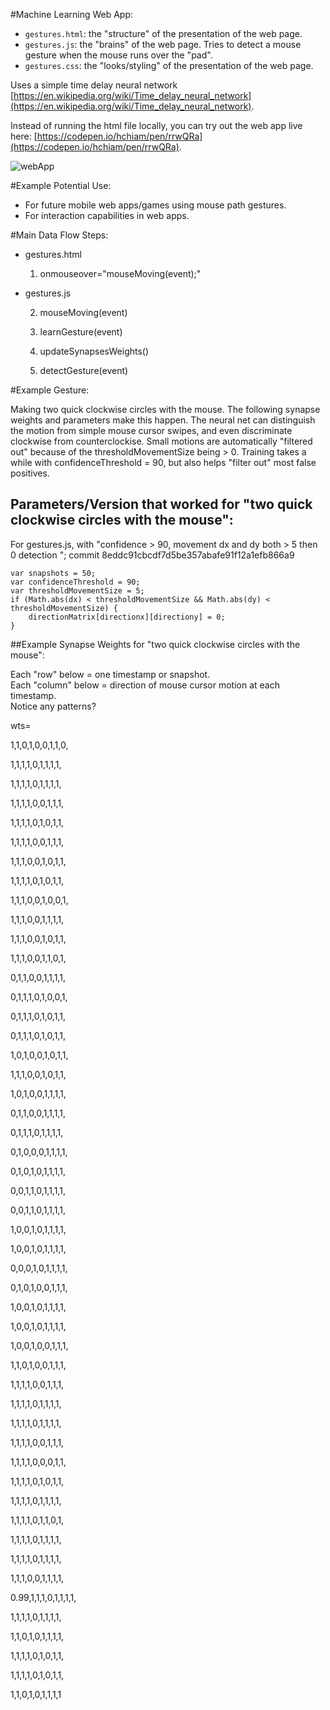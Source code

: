 #Machine Learning Web App:

* `gestures.html`:  the "structure" of the presentation of the web page.
* `gestures.js`:  the "brains" of the web page. Tries to detect a mouse gesture when the mouse runs over the "pad".
* `gestures.css`:  the "looks/styling" of the presentation of the web page.

Uses a simple time delay neural network [https://en.wikipedia.org/wiki/Time_delay_neural_network](https://en.wikipedia.org/wiki/Time_delay_neural_network).

Instead of running the html file locally, you can try out the web app live here: [https://codepen.io/hchiam/pen/rrwQRa](https://codepen.io/hchiam/pen/rrwQRa).

![webApp](https://github.com/hchiam/machineLearning/blob/master/pictures/LearnGesture.png "a web app that tries to detect a gesture when the mouse runs over the 'pad'")

#Example Potential Use:

* For future mobile web apps/games using mouse path gestures.
* For interaction capabilities in web apps.

#Main Data Flow Steps:

* gestures.html

    1) onmouseover="mouseMoving(event);"

* gestures.js

    2) mouseMoving(event)

    3) learnGesture(event)

    4) updateSynapsesWeights()

    5) detectGesture(event)

#Example Gesture:

Making two quick clockwise circles with the mouse.  The following synapse weights and parameters make this happen.  The neural net can distinguish the motion from simple mouse cursor swipes, and even discriminate clockwise from counterclockise.  Small motions are automatically "filtered out" because of the thresholdMovementSize being > 0.  Training takes a while with confidenceThreshold = 90, but also helps "filter out" most false positives.

## Parameters/Version that worked for "two quick clockwise circles with the mouse":

For gestures.js, with "confidence > 90, movement dx and dy both > 5 then 0 detection "; commit 8eddc91cbcdf7d5be357abafe91f12a1efb866a9

```
var snapshots = 50;
var confidenceThreshold = 90;
var thresholdMovementSize = 5;
if (Math.abs(dx) < thresholdMovementSize && Math.abs(dy) < thresholdMovementSize) {
    directionMatrix[directionx][directiony] = 0;
}
```

##Example Synapse Weights for "two quick clockwise circles with the mouse":

Each "row" below = one timestamp or snapshot.  
Each "column" below = direction of mouse cursor motion at each timestamp.  
Notice any patterns?

wts=

1,1,0,1,0,0,1,1,0,

1,1,1,1,0,1,1,1,1,

1,1,1,1,0,1,1,1,1,

1,1,1,1,0,0,1,1,1,

1,1,1,1,0,1,0,1,1,

1,1,1,1,0,0,1,1,1,

1,1,1,0,0,1,0,1,1,

1,1,1,1,0,1,0,1,1,

1,1,1,0,0,1,0,0,1,

1,1,1,0,0,1,1,1,1,

1,1,1,0,0,1,0,1,1,

1,1,1,0,0,1,1,0,1,

0,1,1,0,0,1,1,1,1,

0,1,1,1,0,1,0,0,1,

0,1,1,1,0,1,0,1,1,

0,1,1,1,0,1,0,1,1,

1,0,1,0,0,1,0,1,1,

1,1,1,0,0,1,0,1,1,

1,0,1,0,0,1,1,1,1,

0,1,1,0,0,1,1,1,1,

0,1,1,1,0,1,1,1,1,

0,1,0,0,0,1,1,1,1,

0,1,0,1,0,1,1,1,1,

0,0,1,1,0,1,1,1,1,

0,0,1,1,0,1,1,1,1,

1,0,0,1,0,1,1,1,1,

1,0,0,1,0,1,1,1,1,

0,0,0,1,0,1,1,1,1,

0,1,0,1,0,0,1,1,1,

1,0,0,1,0,1,1,1,1,

1,0,0,1,0,1,1,1,1,

1,0,0,1,0,0,1,1,1,

1,1,0,1,0,0,1,1,1,

1,1,1,1,0,0,1,1,1,

1,1,1,1,0,1,1,1,1,

1,1,1,1,0,1,1,1,1,

1,1,1,1,0,0,1,1,1,

1,1,1,1,0,0,0,1,1,

1,1,1,1,0,1,0,1,1,

1,1,1,1,0,1,1,1,1,

1,1,1,1,0,1,1,0,1,

1,1,1,1,0,1,1,1,1,

1,1,1,1,0,1,1,1,1,

1,1,1,0,0,1,1,1,1,

0.99,1,1,1,0,1,1,1,1,

1,1,1,1,0,1,1,1,1,

1,1,0,1,0,1,1,1,1,

1,1,1,1,0,1,0,1,1,

1,1,1,1,0,1,0,1,1,

1,1,0,1,0,1,1,1,1
